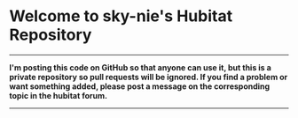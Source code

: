 <a name="ReadMeAnchor"></a>
<h1>Welcome to sky-nie's Hubitat Repository</h1>

<hr />

<strong>I'm posting this code on GitHub so that anyone can use it, but this is a private repository so pull requests will be ignored.  If you find a problem or want something added, please post a message on the corresponding topic in the hubitat forum.</strong>

<hr />
